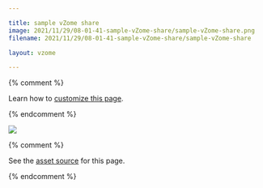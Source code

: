 ```yaml
---

title: sample vZome share
image: 2021/11/29/08-01-41-sample-vZome-share/sample-vZome-share.png
filename: 2021/11/29/08-01-41-sample-vZome-share/sample-vZome-share

layout: vzome

---
```

{% comment %}

Learn how to [customize this page](https://vzome.github.io/vzome/sharing.html).

{% endcomment %}

<vzome-viewer src="{{ site.github.url }}/{{ page.filename }}.vZome" style="width: 100%; height: 65vh;">
  <img src="{{ site.github.url }}/{{ page.filename }}.png"/>
</vzome-viewer>

{% comment %}

See the [asset source](https://github.com/vorth/vzome-sharing/tree/main/2021/11/29/08-01-41-sample-vZome-share/) for this page.

{% endcomment %}
